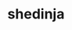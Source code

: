 ---
id: 292
title: shedinja
types: [bug,ghost]
image: https://raw.githubusercontent.com/PokeAPI/sprites/master/sprites/pokemon/292.png
---
